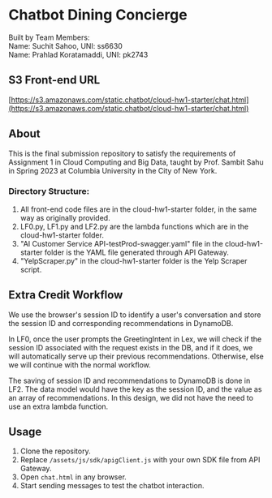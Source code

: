 # Chatbot Dining Concierge #
Built by Team Members:  
Name: Suchit Sahoo, UNI: ss6630  
Name: Prahlad Koratamaddi, UNI: pk2743

## S3 Front-end URL ##
[https://s3.amazonaws.com/static.chatbot/cloud-hw1-starter/chat.html](https://s3.amazonaws.com/static.chatbot/cloud-hw1-starter/chat.html)

## About ##
This is the final submission repository to satisfy the requirements of Assignment 1 in Cloud Computing and Big Data, taught by Prof. Sambit Sahu in Spring 2023 at Columbia University in the City of New York.

### Directory Structure: ###
1. All front-end code files are in the cloud-hw1-starter folder, in the same way as originally provided.
2. LF0.py, LF1.py and LF2.py are the lambda functions which are in the cloud-hw1-starter folder.
3. "AI Customer Service API-testProd-swagger.yaml" file in the cloud-hw1-starter folder is the YAML file generated through API Gateway.
4. "YelpScraper.py" in the cloud-hw1-starter folder is the Yelp Scraper script.

## Extra Credit Workflow ##
We use the browser's session ID to identify a user's conversation and store the session ID and corresponding recommendations in DynamoDB. 

In LF0, once the user prompts the GreetingIntent in Lex, we will check if the session ID associated with the request exists in the DB, and if it does, we will automatically serve up their previous recommendations. 
Otherwise, else we will continue with the normal workflow. 

The saving of session ID and recommendations to DynamoDB is done in LF2. 
The data model would have the key as the session ID, and the value as an array of recommendations.
In this design, we did not have the need to use an extra lambda function.

## Usage ##

1. Clone the repository.
2. Replace `/assets/js/sdk/apigClient.js` with your own SDK file from API
   Gateway.
3. Open `chat.html` in any browser.
4. Start sending messages to test the chatbot interaction.

